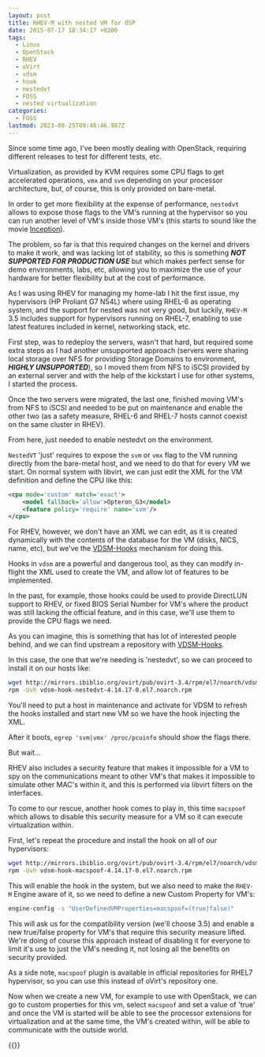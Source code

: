 ```yaml
---
layout: post
title: RHEV-M with nested VM for OSP
date: 2015-07-17 18:34:17 +0200
tags:
  - Linux
  - OpenStack
  - RHEV
  - oVirt
  - vdsm
  - hook
  - nestedvt
  - FOSS
  - nested virtualization
categories:
  - FOSS
lastmod: 2023-08-25T09:48:46.987Z
---
```


Since some time ago, I've been mostly dealing with OpenStack, requiring different releases to test for different tests, etc.

Virtualization, as provided by KVM requires some CPU flags to get accelerated operations, `vmx` and `svm` depending on your processor architecture, but, of course, this is only provided on bare-metal.

In order to get more flexibility at the expense of performance, `nestedvt` allows to expose those flags to the VM's running at the hypervisor so you can run another level of VM's inside those VM's (this starts to sound like the movie [Inception](http://www.imdb.com/title/tt1375666/)).

The problem, so far is that this required changes on the kernel and drivers to make it work, and was lacking lot of stability, so this is something **_NOT SUPPORTED FOR PRODUCTION USE_** but which makes perfect sense for demo environments, labs, etc, allowing you to maximize the use of your hardware for better flexibility but at the cost of performance.

As I was using RHEV for managing my home-lab I hit the first issue, my hypervisors (HP Proliant G7 N54L) where using RHEL-6 as operating system, and the support for nested was not very good, but luckily, `RHEV-M` 3.5 includes support for hypervisors running on RHEL-7, enabling to use latest features included in kernel, networking stack, etc.

First step, was to redeploy the servers, wasn't that hard, but required some extra steps as I had another unsupported approach (servers were sharing local storage over NFS for providing Storage Domains to environment, **_HIGHLY UNSUPPORTED_**), so I moved them from NFS to iSCSI provided by an external server and with the help of the kickstart I use for other systems, I started the process.

Once the two servers were migrated, the last one, finished moving VM's from NFS to iSCSI and needed to be put on maintenance and enable the other two (as a safety measure, RHEL-6 and RHEL-7 hosts cannot coexist on the same cluster in RHEV).

From here, just needed to enable nestedvt on the environment.

`NestedVT` 'just' requires to expose the `svm` or `vmx` flag to the VM running directly from the bare-metal host, and we need to do that for every VM we start. On normal system with libvirt, we can just edit the XML for the VM definition and define the CPU like this:

```xml
<cpu mode='custom' match='exact'>
    <model fallback='allow'>Opteron_G3</model>
    <feature policy='require' name='svm'/>
</cpu>
```

For RHEV, however, we don't have an XML we can edit, as it is created dynamically with the contents of the database for the VM (disks, NICS, name, etc), but we've the [VDSM-Hooks](http://www.ovirt.org/VDSM-Hooks) mechanism for doing this.

Hooks in `vdsm` are a powerful and dangerous tool, as they can modify in-flight the XML used to create the VM, and allow lot of features to be implemented.

In the past, for example, those hooks could be used to provide DirectLUN support to RHEV, or fixed BIOS Serial Number for VM's where the product was still lacking the official feature, and in this case, we'll use them to provide the CPU flags we need.

As you can imagine, this is something that has lot of interested people behind, and we can find upstream a repository with [VDSM-Hooks](http://resources.ovirt.org/pub/ovirt-3.5/rpm/el7Server/noarch/).

In this case, the one that we're needing is 'nestedvt', so we can proceed to install it on our hosts like:

```bash
wget http://mirrors.ibiblio.org/ovirt/pub/ovirt-3.4/rpm/el7/noarch/vdsm-hook-nestedvt-4.14.17-0.el7.noarch.rpm
rpm -Uvh vdsm-hook-nestedvt-4.14.17-0.el7.noarch.rpm
```

You'll need to put a host in maintenance and activate for VDSM to refresh the hooks installed and start new VM so we have the hook injecting the XML.

After it boots, `egrep 'svm|vmx' /proc/pcuinfo` should show the flags there.

But wait...

RHEV also includes a security feature that makes it impossible for a VM to spy on the communications meant to other VM's that makes it impossible to simulate other MAC's within it, and this is performed via libvirt filters on the interfaces.

To come to our rescue, another hook comes to play in, this time `macspoof` which allows to disable this security measure for a VM so it can execute virtualization within.

First, let's repeat the procedure and install the hook on all of our hypervisors:

```bash
wget http://mirrors.ibiblio.org/ovirt/pub/ovirt-3.4/rpm/el7/noarch/vdsm-hook-macspoof-4.14.17-0.el7.noarch.rpm
rpm -Uvh vdsm-hook-macspoof-4.14.17-0.el7.noarch.rpm
```

This will enable the hook in the system, but we also need to make the `RHEV-M` Engine aware of it, so we need to define a new Custom Property for VM's:

```bash
engine-config -s "UserDefinedVMProperties=macspoof=(true|false)"
```

This will ask us for the compatibility version (we'll choose 3.5) and enable a new true/false property for VM's that require this security measure lifted. We're doing of course this approach instead of disabling it for everyone to limit it's use to just the VM's needing it, not losing all the benefits on security provided.

As a side note, `macspoof` plugin is available in official repositories for RHEL7 hypervisor, so you can use this instead of oVirt's repository one.

Now when we create a new VM, for example to use with OpenStack, we can go to custom properties for this vm, select `macspoof` and set a value of 'true' and once the VM is started will be able to see the processor extensions for virtualization and at the same time, the VM's created within, will be able to communicate with the outside world.

{{<enjoy>}}
